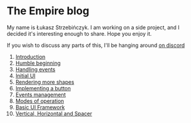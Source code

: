# The Empire blog

My name is Łukasz Strzebińczyk. I am working on a side project, and I decided it's interesting enough to share.
Hope you enjoy it.

If you wish to discuss any parts of this, I'll be hanging around [on discord](https://discord.com/channels/1067367524792012800/1067367524792012803)

1. [Introduction](posts/1-introduction)
1. [Humble beginning](posts/2-humble-beginning)
1. [Handling events](posts/3-handling-events)
1. [Initial UI](posts/4-initial-ui)
1. [Rendering more shapes](posts/5-rendering-more-shapes)
1. [Implementing a button](posts/6-implementing-a-button)
1. [Events management](posts/7-events-management)
1. [Modes of operation](posts/8-modes-of-operation.html)
1. [Basic UI Framework](posts/9-a-basic-ui-framework.html)
1. [Vertical, Horizontal and Spacer](posts/10-vertical-horizontal-and-spacer.html)
